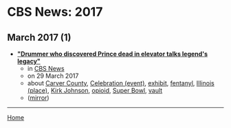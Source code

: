 # CBS News: 2017

## March 2017 (1)

 - [**"Drummer who discovered Prince dead in elevator talks legend's legacy"**](https://www.cbsnews.com/news/prince-confidant-drummer-kirk-johnson-paisley-park-tour-legacy/)
    - in [CBS News](../../../publications/a-e/cbs-news/index.md)
    - on 29 March 2017
    - about [Carver County](../../../topics/carver-county/index.md), [Celebration (event)](../../../topics/event/celebration/index.md), [exhibit](../../../topics/exhibit/index.md), [fentanyl](../../../topics/fentanyl/index.md), [Illinois (place)](../../../topics/place/illinois/index.md), [Kirk Johnson](../../../topics/kirk-johnson/index.md), [opioid](../../../topics/opioid/index.md), [Super Bowl](../../../topics/super-bowl/index.md), [vault](../../../topics/vault/index.md)
    - ([mirror](https://web.archive.org/web/*/https://www.cbsnews.com/news/prince-confidant-drummer-kirk-johnson-paisley-park-tour-legacy/))

----

[Home](../index.md)

